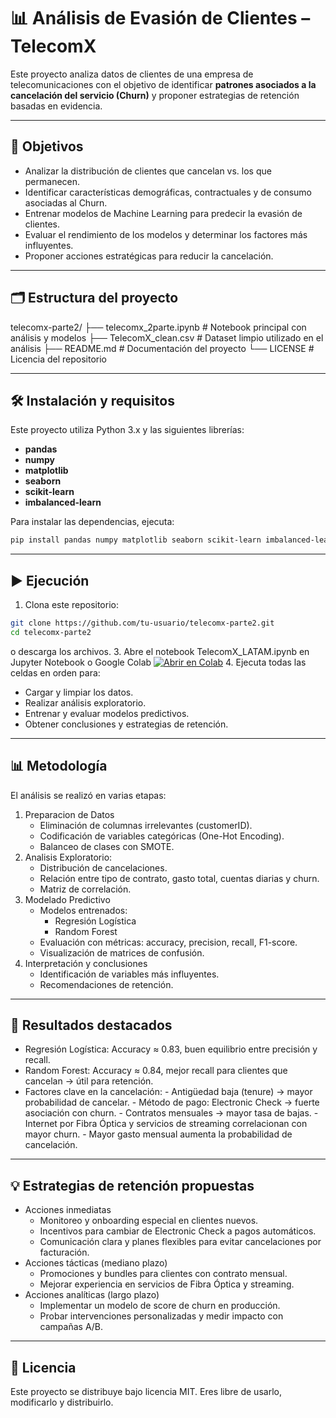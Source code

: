 # 📊 Análisis de Evasión de Clientes – TelecomX

Este proyecto analiza datos de clientes de una empresa de telecomunicaciones con el objetivo de identificar **patrones asociados a la cancelación del servicio (Churn)** y proponer estrategias de retención basadas en evidencia.

---

## 📌 Objetivos

- Analizar la distribución de clientes que cancelan vs. los que permanecen.
- Identificar características demográficas, contractuales y de consumo asociadas al Churn.
- Entrenar modelos de Machine Learning para predecir la evasión de clientes.
- Evaluar el rendimiento de los modelos y determinar los factores más influyentes.
- Proponer acciones estratégicas para reducir la cancelación.

---

## 🗂️ Estructura del proyecto

telecomx-parte2/
├── telecomx_2parte.ipynb     # Notebook principal con análisis y modelos
├── TelecomX_clean.csv        # Dataset limpio utilizado en el análisis
├── README.md                 # Documentación del proyecto
└── LICENSE                   # Licencia del repositorio

---

## 🛠️ Instalación y requisitos

Este proyecto utiliza Python 3.x y las siguientes librerías:
- **pandas**
- **numpy**
- **matplotlib**
- **seaborn**
- **scikit-learn**
- **imbalanced-learn**

Para instalar las dependencias, ejecuta:
```bash
pip install pandas numpy matplotlib seaborn scikit-learn imbalanced-learn
```

---

## ▶️ Ejecución

1. Clona este repositorio:

```bash
git clone https://github.com/tu-usuario/telecomx-parte2.git
cd telecomx-parte2
```
 o descarga los archivos.
3. Abre el notebook TelecomX_LATAM.ipynb en Jupyter Notebook o Google Colab [![Abrir en Colab](https://colab.research.google.com/assets/colab-badge.svg)](https://colab.research.google.com/?hl=es-ES 
)
4. Ejecuta todas las celdas en orden para:
   - Cargar y limpiar los datos.
   - Realizar análisis exploratorio.
   - Entrenar y evaluar modelos predictivos.
   - Obtener conclusiones y estrategias de retención.

---

## 📊 Metodología
El análisis se realizó en varias etapas:
  1. Preparacion de Datos
     - Eliminación de columnas irrelevantes (customerID).
     - Codificación de variables categóricas (One-Hot Encoding).
     - Balanceo de clases con SMOTE.
  2. Analisis Exploratorio:
     - Distribución de cancelaciones.
     - Relación entre tipo de contrato, gasto total, cuentas diarias y churn.
     - Matriz de correlación.
  3. Modelado Predictivo
      - Modelos entrenados:
          - Regresión Logística
          - Random Forest
      - Evaluación con métricas: accuracy, precision, recall, F1-score.
      - Visualización de matrices de confusión.
  4. Interpretación y conclusiones
     - Identificación de variables más influyentes.
     - Recomendaciones de retención.

---

## 📌 Resultados destacados
- Regresión Logística: Accuracy ≈ 0.83, buen equilibrio entre precisión y recall.
- Random Forest: Accuracy ≈ 0.84, mejor recall para clientes que cancelan → útil para retención.
- Factores clave en la cancelación:
      - Antigüedad baja (tenure) → mayor probabilidad de cancelar.
      - Método de pago: Electronic Check → fuerte asociación con churn.
      - Contratos mensuales → mayor tasa de bajas.
      - Internet por Fibra Óptica y servicios de streaming correlacionan con mayor churn.
      - Mayor gasto mensual aumenta la probabilidad de cancelación.

---

## 💡 Estrategias de retención propuestas
- Acciones inmediatas
    - Monitoreo y onboarding especial en clientes nuevos.
    - Incentivos para cambiar de Electronic Check a pagos automáticos.
    - Comunicación clara y planes flexibles para evitar cancelaciones por facturación.
- Acciones tácticas (mediano plazo)
    - Promociones y bundles para clientes con contrato mensual.
    - Mejorar experiencia en servicios de Fibra Óptica y streaming.
- Acciones analíticas (largo plazo)
    - Implementar un modelo de score de churn en producción.
    - Probar intervenciones personalizadas y medir impacto con campañas A/B.
---

## 📜 Licencia

Este proyecto se distribuye bajo licencia MIT.
Eres libre de usarlo, modificarlo y distribuirlo.




